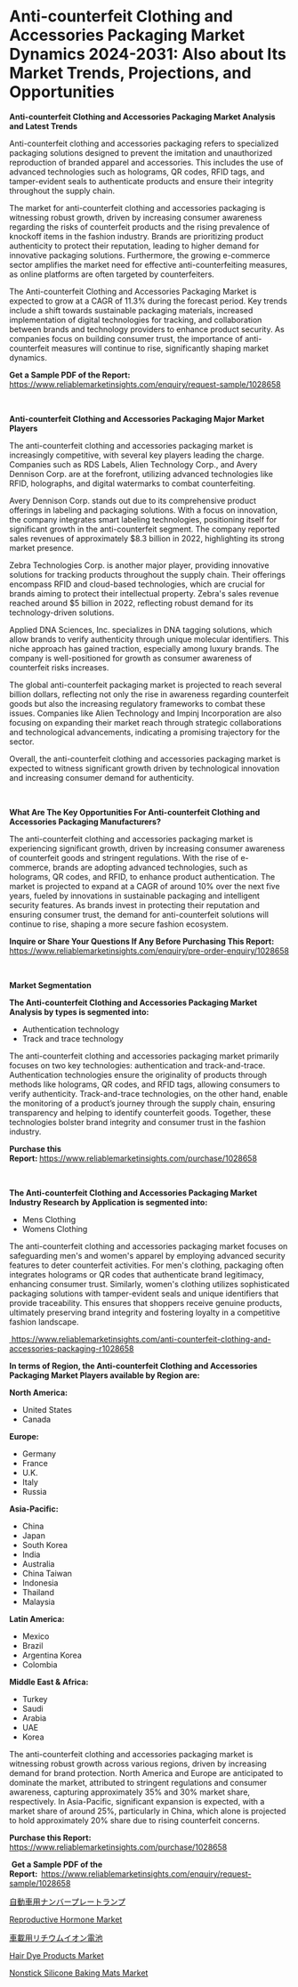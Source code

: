 <p><h1>Anti-counterfeit Clothing and Accessories Packaging Market Dynamics 2024-2031: Also about Its Market Trends, Projections, and Opportunities</h1></p><p><strong>Anti-counterfeit Clothing and Accessories Packaging Market Analysis and Latest Trends</strong></p>
<p><p>Anti-counterfeit clothing and accessories packaging refers to specialized packaging solutions designed to prevent the imitation and unauthorized reproduction of branded apparel and accessories. This includes the use of advanced technologies such as holograms, QR codes, RFID tags, and tamper-evident seals to authenticate products and ensure their integrity throughout the supply chain.</p><p>The market for anti-counterfeit clothing and accessories packaging is witnessing robust growth, driven by increasing consumer awareness regarding the risks of counterfeit products and the rising prevalence of knockoff items in the fashion industry. Brands are prioritizing product authenticity to protect their reputation, leading to higher demand for innovative packaging solutions. Furthermore, the growing e-commerce sector amplifies the market need for effective anti-counterfeiting measures, as online platforms are often targeted by counterfeiters.</p><p>The Anti-counterfeit Clothing and Accessories Packaging Market is expected to grow at a CAGR of 11.3% during the forecast period. Key trends include a shift towards sustainable packaging materials, increased implementation of digital technologies for tracking, and collaboration between brands and technology providers to enhance product security. As companies focus on building consumer trust, the importance of anti-counterfeit measures will continue to rise, significantly shaping market dynamics.</p></p>
<p><strong>Get a Sample PDF of the Report:&nbsp;</strong> <a href="https://www.reliablemarketinsights.com/enquiry/request-sample/1028658">https://www.reliablemarketinsights.com/enquiry/request-sample/1028658</a></p>
<p>&nbsp;</p>
<p><strong>Anti-counterfeit Clothing and Accessories Packaging Major Market Players</strong></p>
<p><p>The anti-counterfeit clothing and accessories packaging market is increasingly competitive, with several key players leading the charge. Companies such as RDS Labels, Alien Technology Corp., and Avery Dennison Corp. are at the forefront, utilizing advanced technologies like RFID, holographs, and digital watermarks to combat counterfeiting.</p><p>Avery Dennison Corp. stands out due to its comprehensive product offerings in labeling and packaging solutions. With a focus on innovation, the company integrates smart labeling technologies, positioning itself for significant growth in the anti-counterfeit segment. The company reported sales revenues of approximately $8.3 billion in 2022, highlighting its strong market presence.</p><p>Zebra Technologies Corp. is another major player, providing innovative solutions for tracking products throughout the supply chain. Their offerings encompass RFID and cloud-based technologies, which are crucial for brands aiming to protect their intellectual property. Zebra's sales revenue reached around $5 billion in 2022, reflecting robust demand for its technology-driven solutions.</p><p>Applied DNA Sciences, Inc. specializes in DNA tagging solutions, which allow brands to verify authenticity through unique molecular identifiers. This niche approach has gained traction, especially among luxury brands. The company is well-positioned for growth as consumer awareness of counterfeit risks increases.</p><p>The global anti-counterfeit packaging market is projected to reach several billion dollars, reflecting not only the rise in awareness regarding counterfeit goods but also the increasing regulatory frameworks to combat these issues. Companies like Alien Technology and Impinj Incorporation are also focusing on expanding their market reach through strategic collaborations and technological advancements, indicating a promising trajectory for the sector. </p><p>Overall, the anti-counterfeit clothing and accessories packaging market is expected to witness significant growth driven by technological innovation and increasing consumer demand for authenticity.</p></p>
<p>&nbsp;</p>
<p><strong>What Are The Key Opportunities For Anti-counterfeit Clothing and Accessories Packaging Manufacturers?</strong></p>
<p><p>The anti-counterfeit clothing and accessories packaging market is experiencing significant growth, driven by increasing consumer awareness of counterfeit goods and stringent regulations. With the rise of e-commerce, brands are adopting advanced technologies, such as holograms, QR codes, and RFID, to enhance product authentication. The market is projected to expand at a CAGR of around 10% over the next five years, fueled by innovations in sustainable packaging and intelligent security features. As brands invest in protecting their reputation and ensuring consumer trust, the demand for anti-counterfeit solutions will continue to rise, shaping a more secure fashion ecosystem.</p></p>
<p><strong>Inquire or Share Your Questions If Any Before Purchasing This Report:</strong> <a href="https://www.reliablemarketinsights.com/enquiry/pre-order-enquiry/1028658">https://www.reliablemarketinsights.com/enquiry/pre-order-enquiry/1028658</a></p>
<p>&nbsp;</p>
<p><strong>Market Segmentation</strong></p>
<p><strong>The Anti-counterfeit Clothing and Accessories Packaging Market Analysis by types is segmented into:</strong></p>
<p><ul><li>Authentication technology</li><li>Track and trace technology</li></ul></p>
<p><p>The anti-counterfeit clothing and accessories packaging market primarily focuses on two key technologies: authentication and track-and-trace. Authentication technologies ensure the originality of products through methods like holograms, QR codes, and RFID tags, allowing consumers to verify authenticity. Track-and-trace technologies, on the other hand, enable the monitoring of a product’s journey through the supply chain, ensuring transparency and helping to identify counterfeit goods. Together, these technologies bolster brand integrity and consumer trust in the fashion industry.</p></p>
<p><strong>Purchase this Report:&nbsp;</strong><a href="https://www.reliablemarketinsights.com/purchase/1028658">https://www.reliablemarketinsights.com/purchase/1028658</a></p>
<p>&nbsp;</p>
<p><strong>The Anti-counterfeit Clothing and Accessories Packaging Market Industry Research by Application is segmented into:</strong></p>
<p><ul><li>Mens Clothing</li><li>Womens Clothing</li></ul></p>
<p><p>The anti-counterfeit clothing and accessories packaging market focuses on safeguarding men's and women's apparel by employing advanced security features to deter counterfeit activities. For men's clothing, packaging often integrates holograms or QR codes that authenticate brand legitimacy, enhancing consumer trust. Similarly, women's clothing utilizes sophisticated packaging solutions with tamper-evident seals and unique identifiers that provide traceability. This ensures that shoppers receive genuine products, ultimately preserving brand integrity and fostering loyalty in a competitive fashion landscape.</p></p>
<p><a href="https://www.reliablemarketinsights.com/anti-counterfeit-clothing-and-accessories-packaging-r1028658">&nbsp;https://www.reliablemarketinsights.com/anti-counterfeit-clothing-and-accessories-packaging-r1028658</a></p>
<p><strong>In terms of Region, the Anti-counterfeit Clothing and Accessories Packaging Market Players available by Region are:</strong></p>
<p>
    <p> <strong> North America: </strong>
        <ul>
            <li>United States</li>
            <li>Canada</li>
        </ul>
        </p> 
    <p> <strong> Europe: </strong>
        <ul>
            <li>Germany</li>
            <li>France</li>
            <li>U.K.</li>
            <li>Italy</li>
            <li>Russia</li>
        </ul>
        </p> 
    <p> <strong> Asia-Pacific: </strong>
        <ul>
            <li>China</li>
            <li>Japan</li>
            <li>South Korea</li>
            <li>India</li>
            <li>Australia</li>
            <li>China Taiwan</li>
            <li>Indonesia</li>
            <li>Thailand</li>
            <li>Malaysia</li>
        </ul>
        </p> 
    <p> <strong> Latin America: </strong>
        <ul>
            <li>Mexico</li>
            <li>Brazil</li>
            <li>Argentina Korea</li>
            <li>Colombia</li>
        </ul>
        </p> 
    <p> <strong> Middle East & Africa: </strong>
        <ul>
            <li>Turkey</li>
            <li>Saudi</li>
            <li>Arabia</li>
            <li>UAE</li>
            <li>Korea</li>
        </ul>
    </p>
    </p>
<p><p>The anti-counterfeit clothing and accessories packaging market is witnessing robust growth across various regions, driven by increasing demand for brand protection. North America and Europe are anticipated to dominate the market, attributed to stringent regulations and consumer awareness, capturing approximately 35% and 30% market share, respectively. In Asia-Pacific, significant expansion is expected, with a market share of around 25%, particularly in China, which alone is projected to hold approximately 20% share due to rising counterfeit concerns.</p></p>
<p><strong>Purchase this Report: </strong><a href="https://www.reliablemarketinsights.com/purchase/1028658">https://www.reliablemarketinsights.com/purchase/1028658</a></p>
<p>&nbsp;<strong>Get a Sample PDF of the Report:&nbsp;&nbsp;</strong><a href="https://www.reliablemarketinsights.com/enquiry/request-sample/1028658">https://www.reliablemarketinsights.com/enquiry/request-sample/1028658</a></p>
<p><strong></strong></p>
<p><p><a href="https://medium.com/@jolyongue8huy/automotive-license-plate-lamp-market-%E3%81%AF-%E3%82%B3%E3%82%B9%E3%83%88%E7%AE%A1%E7%90%86%E3%81%A8%E5%8A%B9%E7%8E%87%E5%90%91%E4%B8%8A%E3%82%92%E5%84%AA%E5%85%88%E3%81%97%E3%81%BE%E3%81%99-%E3%81%95%E3%82%89%E3%81%AB-%E5%A0%B1%E5%91%8A%E6%9B%B8%E3%81%AF%E5%B8%82%E5%A0%B4%E3%81%AE%E9%9C%80%E8%A6%81%E9%9D%A2%E3%81%A8%E4%BE%9B%E7%B5%A6%E9%9D%A2%E3%81%AE%E4%B8%A1%E6%96%B9%E3%82%92%E3%82%AB%E3%83%90%E3%83%BC%E3%81%97%E3%81%A6%E3%81%84%E3%81%BE%E3%81%99-aeca009bd89f">自動車用ナンバープレートランプ</a></p><p><a href="https://www.linkedin.com/pulse/global-reproductive-hormone-market-opportunities-forecast-8asvc?trackingId=mTFGxdyDSLaksgzxVOOg%2BQ%3D%3D">Reproductive Hormone Market</a></p><p><a href="https://medium.com/@jolyongue8huy/automotive-lithium-ion-battery-market-%E3%81%AE%E3%82%B0%E3%83%AD%E3%83%BC%E3%83%90%E3%83%AB%E5%B8%82%E5%A0%B4%E6%A6%82%E8%A6%81%E3%81%AF-%E4%B8%96%E7%95%8C%E3%81%8A%E3%82%88%E3%81%B3%E4%B8%BB%E8%A6%81%E5%B8%82%E5%A0%B4%E3%81%AB%E3%81%8A%E3%81%91%E3%82%8B%E6%A5%AD%E7%95%8C%E3%81%AB%E5%BD%B1%E9%9F%BF%E3%82%92%E4%B8%8E%E3%81%88%E3%82%8B%E4%B8%BB%E8%A6%81%E3%81%AA%E3%83%88%E3%83%AC%E3%83%B3%E3%83%89%E3%81%AB%E3%81%A4%E3%81%84%E3%81%A6-%E7%8B%AC%E8%87%AA%E3%81%AE%E8%A6%96%E7%82%B9%E3%82%92%E6%8F%90%E4%BE%9B%E3%81%97%E3%81%BE%E3%81%99-7a932f5e868f">車載用リチウムイオン電池</a></p><p><a href="https://medium.com/@leneciacharles/this-report-aims-to-deliver-an-in-depth-analysis-of-the-global-hair-dye-products-market-offering-f7f68f2a3752">Hair Dye Products Market</a></p><p><a href="https://medium.com/@leneciacharles/the-nonstick-silicone-baking-mats-market-industry-provides-a-comprehensive-and-current-analysis-65c0f8dbf5bc">Nonstick Silicone Baking Mats Market</a></p></p>